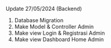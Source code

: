 Update 27/05/2024 (Backend)
1. Database Migration
2. Make Model & Controller Admin
3. Make view Login & Registrasi Admin
4. Make view Dashboard Home Admin
